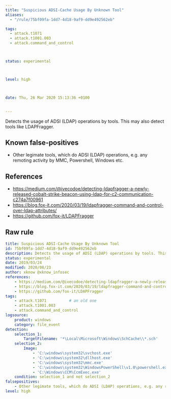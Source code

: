 ```yaml
---
title: "Suspicious ADSI-Cache Usage By Unknown Tool"
aliases:
  - "/rule/75bf09fa-1dd7-4d18-9af9-dd9e492562eb"

tags:
  - attack.t1071
  - attack.t1001.003
  - attack.command_and_control



status: experimental



level: high



date: Thu, 26 Mar 2020 15:13:36 +0100


---
```


Detects the usage of ADSI (LDAP) operations by tools. This may also detect tools like LDAPFragger.

<!--more-->


## Known false-positives

* Other legimate tools, which do ADSI (LDAP) operations, e.g. any remoting activity by MMC, Powershell, Windows etc.



## References

* https://medium.com/@ivecodoe/detecting-ldapfragger-a-newly-released-cobalt-strike-beacon-using-ldap-for-c2-communication-c274a7f00961
* https://blog.fox-it.com/2020/03/19/ldapfragger-command-and-control-over-ldap-attributes/
* https://github.com/fox-it/LDAPFragger


## Raw rule
```yaml
title: Suspicious ADSI-Cache Usage By Unknown Tool
id: 75bf09fa-1dd7-4d18-9af9-dd9e492562eb
description: Detects the usage of ADSI (LDAP) operations by tools. This may also detect tools like LDAPFragger.
status: experimental
date: 2019/03/24
modified: 2020/08/23
author: xknow @xknow_infosec
references:
    - https://medium.com/@ivecodoe/detecting-ldapfragger-a-newly-released-cobalt-strike-beacon-using-ldap-for-c2-communication-c274a7f00961
    - https://blog.fox-it.com/2020/03/19/ldapfragger-command-and-control-over-ldap-attributes/
    - https://github.com/fox-it/LDAPFragger
tags:
    - attack.t1071          # an old one
    - attack.t1001.003
    - attack.command_and_control
logsource:
    product: windows
    category: file_event
detection:
    selection_1:
        TargetFilename: '*\Local\Microsoft\Windows\SchCache\\*.sch'
    selection_2:
        Image:
            - 'C:\windows\system32\svchost.exe'
            - 'C:\windows\system32\dllhost.exe'
            - 'C:\windows\system32\mmc.exe'
            - 'C:\windows\system32\WindowsPowerShell\v1.0\powershell.exe'
            - 'C:\Windows\CCM\CcmExec.exe'
    condition: selection_1 and not selection_2
falsepositives:
    - Other legimate tools, which do ADSI (LDAP) operations, e.g. any remoting activity by MMC, Powershell, Windows etc.
level: high

```
